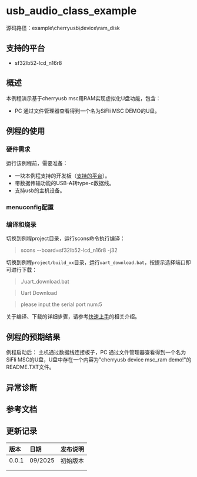 # usb_audio_class_example

源码路径：example\cherryusb\device\ram_disk

## 支持的平台
<!-- 支持哪些板子和芯片平台 -->
+ sf32lb52-lcd_n16r8

## 概述
<!-- 例程简介 -->
本例程演示基于cherryusb msc用RAM实现虚拟化U盘功能，包含：
+ PC 通过文件管理器查看得到一个名为SiFli MSC DEMO的U盘。

## 例程的使用
<!-- 说明如何使用例程，比如连接哪些硬件管脚观察波形，编译和烧写可以引用相关文档。
对于rt_device的例程，还需要把本例程用到的配置开关列出来，比如PWM例程用到了PWM1，需要在onchip菜单里使能PWM1 -->

### 硬件需求
运行该例程前，需要准备：
+ 一块本例程支持的开发板（[支持的平台](quick_start)）。
+ 带数据传输功能的USB-A转type-c数据线。
+ 支持usb的主机设备。

### menuconfig配置


### 编译和烧录
切换到例程project目录，运行scons命令执行编译：

> scons --board=sf32lb52-lcd_n16r8 -j32

切换到例程`project/build_xx`目录，运行`uart_download.bat`，按提示选择端口即可进行下载：

 >./uart_download.bat

>Uart Download

>please input the serial port num:5

关于编译、下载的详细步骤，请参考[快速上手](quick_start)的相关介绍。

## 例程的预期结果
<!-- 说明例程运行结果，比如哪几个灯会亮，会打印哪些log，以便用户判断例程是否正常运行，运行结果可以结合代码分步骤说明 -->
例程启动后：
主机通过数据线连接板子，PC 通过文件管理器查看得到一个名为SiFli MSC的U盘，U盘中存在一个内容为"cherryusb device msc_ram demo!"的README.TXT文件。

## 异常诊断


## 参考文档
<!-- 对于rt_device的示例，rt-thread官网文档提供的较详细说明，可以在这里添加网页链接，例如，参考RT-Thread的[RTC文档](https://www.rt-thread.org/document/site/#/rt-thread-version/rt-thread-standard/programming-manual/device/rtc/rtc) -->

## 更新记录
|版本 |日期   |发布说明 |
|:---|:---|:---|
|0.0.1 |09/2025 |初始版本 |
| | | |
| | | |

